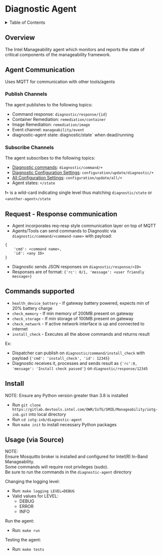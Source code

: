 # Diagnostic Agent

<details>
<summary>Table of Contents</summary>

- [Overview](#overview)
- [Agent Communication](#agent-communication)
    - [Publish Channels](#publish-channels)
    - [Subscribe Channels](#subscribe-channels)
  - [Request - Response communication](#request---response-communication)
  - [Commands supported](#commands-supported)
- [Install from Source](#install-from-source)
  - [Usage](#usage)
    - [Changing the logging level](#changing-the-logging-level)
    - [Running the agent](#running-the-agent)
    - [Testing the agent](#testing-the-agent)
</details>
    
## Overview

The Intel Manageability agent which monitors and reports the state of critical components of the  manageability framework.

## Agent Communication 

Uses MQTT for communication with other tools/agents

### Publish Channels
The agent publishes to the following topics:
  - Command response: `diagnostic/response/{id}`
  - Container Remediation: `remediation/container`
  - Image Remediation: `remediation/image`
  - Event channel: `manageability/event`
  - diagnostic-agent state: diagnostic/state` when dead/running


### Subscribe Channels
The agent subscribes to the following topics:
  - [Diagnostic commands](#commands-supported): `diagnostic/command/+`
  - [Diagnostic Configuration Settings](#https://github.com/intel/intel-inb-manageability/blob/develop/docs/Configuration%20Parameters.md#diagnostic): `configuration/update/diagnostic/+`
  - [All Configuration Settings](#https://github.com/intel/intel-inb-manageability/blob/develop/docs/Configuration%20Parameters.md#all): `configuration/update/all/+`
  - Agent states: `+/state`
 
❗`+` is a wild-card indicating single level thus matching `diagnostic/state` or `<another-agent>/state`

## Request - Response communication

- Agent incorporates req-resp style communication layer on top of MQTT
- Agents/Tools can send commands to Diagnostic via `diagnostic/command/<command-name>` with payload:
```
{
	'cmd': <command name>,
	'id': <any ID>
}
```
- Diagnostic sends JSON responses on `diagnostic/response/<ID>`
- Responses are of format: `{'rc': 0/1, 'message': <user friendly message>}`

## Commands supported

- `health_device_battery` - If gateway battery powered, expects min of 20% battery charge
- `check_memory` - If min memory of 200MB present on gateway
- `check_storage` - If min storage of 100MB present on gateway
- `check_network` - If active network interface is up and connected to internet
- `install_check` - Executes all the above commands and returns result

Ex: 
- Dispatcher can publish on `diagnostic/command/install_check` with payload `{'cmd': 'install_check', 'id': 12345}`
- Diagnostic receives it, processes and sends result as `{'rc':0, 'message': 'Install check passed'}` on `diagnostic/response/12345`

## Install 
NOTE: Ensure any Python version greater than 3.8 is installed

- Run `git clone https://gitlab.devtools.intel.com/OWR/IoTG/SMIE/Manageability/iotg-inb.git` into local directory
- Run `cd iotg-inb/diagnostic-agent`
- Run `make init` to install necessary Python packages

## Usage (via Source)
NOTE:  
Ensure Mosquitto broker is installed and configured for Intel(R) In-Band Manageability.  
Some commands will require root privileges (sudo).  
Be sure to run the commands in the `diagnostic-agent` directory

Changing the logging level:

- Run: `make logging LEVEL=DEBUG`
- Valid values for LEVEL:
  - DEBUG
  - ERROR
  - INFO

Run the agent:

- Run: `make run`

Testing the agent:

- Run: `make tests`

